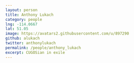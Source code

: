 ```yaml
---
layout: person
title: Anthony Lukach
category: people
lng: -114.0667
lat: 51.05
image: https://avatars2.githubusercontent.com/u/897290
github: alukach
twitter: anthonylukach
permalink: /people/anthony_lukach
excerpt: CUGOSian in exile
---
```

